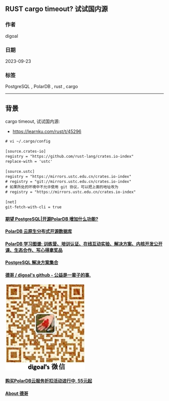 ## RUST cargo timeout? 试试国内源  
                                            
### 作者                                            
digoal                                            
                                            
### 日期                                            
2023-09-23                                           
                                            
### 标签                                            
PostgreSQL , PolarDB , rust , cargo         
                                            
----                                            
                                            
## 背景       
cargo timeout, 试试国内源:    
- https://learnku.com/rust/t/45296      
  
```  
# vi ~/.cargo/config  
  
[source.crates-io]  
registry = "https://github.com/rust-lang/crates.io-index"  
replace-with = 'ustc'  
  
[source.ustc]  
registry = "https://mirrors.ustc.edu.cn/crates.io-index"  
# registry = "git://mirrors.ustc.edu.cn/crates.io-index"  
# 如果所处的环境中不允许使用 git 协议，可以把上面的地址改为  
# registry = "https://mirrors.ustc.edu.cn/crates.io-index"  
  
[net]  
git-fetch-with-cli = true  
```  
  
  
  
  
#### [期望 PostgreSQL|开源PolarDB 增加什么功能?](https://github.com/digoal/blog/issues/76 "269ac3d1c492e938c0191101c7238216")
  
  
#### [PolarDB 云原生分布式开源数据库](https://github.com/ApsaraDB "57258f76c37864c6e6d23383d05714ea")
  
  
#### [PolarDB 学习图谱: 训练营、培训认证、在线互动实验、解决方案、内核开发公开课、生态合作、写心得拿奖品](https://www.aliyun.com/database/openpolardb/activity "8642f60e04ed0c814bf9cb9677976bd4")
  
  
#### [PostgreSQL 解决方案集合](../201706/20170601_02.md "40cff096e9ed7122c512b35d8561d9c8")
  
  
#### [德哥 / digoal's github - 公益是一辈子的事.](https://github.com/digoal/blog/blob/master/README.md "22709685feb7cab07d30f30387f0a9ae")
  
  
![digoal's wechat](../pic/digoal_weixin.jpg "f7ad92eeba24523fd47a6e1a0e691b59")
  
  
#### [购买PolarDB云服务折扣活动进行中, 55元起](https://www.aliyun.com/activity/new/polardb-yunparter?userCode=bsb3t4al "e0495c413bedacabb75ff1e880be465a")
  
  
#### [About 德哥](https://github.com/digoal/blog/blob/master/me/readme.md "a37735981e7704886ffd590565582dd0")
  
